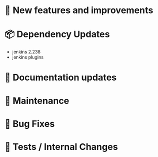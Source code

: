# 🚀 New features and improvements

# 📦 Dependency Updates
- jenkins 2.238
- jenkins plugins
# 📝 Documentation updates

# 👻 Maintenance

# 🐛 Bug Fixes

# 🚦 Tests / Internal Changes
